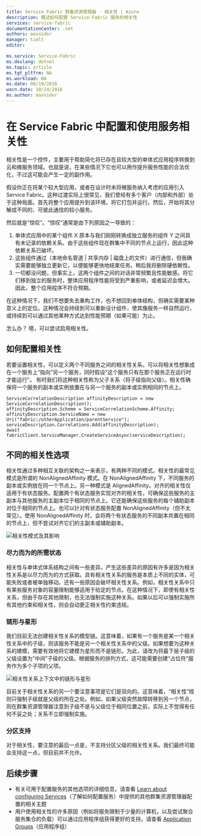 ```yaml
---
title: Service Fabric 群集资源管理器 - 相关性 | Azure
description: 概述如何配置 Service Fabric 服务的相关性
services: service-fabric
documentationCenter: .net
authors: masnider
manager: timlt
editor: 

ms.service: Service-Fabric
ms.devlang: dotnet
ms.topic: article
ms.tgt_pltfrm: NA
ms.workload: NA
ms.date: 08/19/2016
wacn.date: 10/24/2016
ms.author: masnider
---
```


# 在 Service Fabric 中配置和使用服务相关性

相关性是一个控件，主要用于帮助简化将已存在且较大型的单体式应用程序转换到云和微服务领域。也就是说，在某些情况下它也可以用作提升服务性能的合法优化，不过这可能会产生一定的副作用。

假设你正在将某个较大型应用，或者在设计时未将微服务纳入考虑的应用引入 Service Fabric。这种过渡实际上很常见，我们曾经有多个客户（内部和外部）处于这种局面。首先将整个应用提升到该环境，将它打包并运行。然后，开始将其分解成不同的、可彼此通信的较小服务。

然后就是“惊叹”。“惊叹”通常是由下列原因之一导致的：

1. 单体式应用中的某个组件 X 原本与我们刚刚转换成独立服务的组件 Y 之间具有未记录的依赖关系。由于这些组件现在群集中不同的节点上运行，因此这种依赖关系已破坏。
2. 这些组件通过（本地命名管道 | 共享内存 | 磁盘上的文件）进行通信，但我确实需要能够独立更新它，以便能够更快地结束任务。稍后我将删除硬依赖性。
3. 一切都没问题，但事实上，这两个组件之间的对话非常频繁且性能敏感。将它们移到独立的服务时，整体应用程序性能将受到严重影响，或者延迟会增大。因此，整个应用程序不符合预期。

在这种情况下，我们不想要失去重构工作，也不想回到单体结构，但确实需要某种意义上的定位。这种情况会持续到可以重新设计组件，使其像服务一样自然运行，或持续到可以通过其他某种方式达到性能预期（如果可能）为止。

怎么办？ 嗯，可以尝试启用相关性。

## 如何配置相关性
若要设置相关性，可以定义两个不同服务之间的相关性关系。可以将相关性想象成在一个服务上“指向”另一个服务，同时假设“这个服务只有在那个服务正在运行时才能运行”。 有时我们将这种相关性称为父子关系（将子级指向父级）。相关性确保将一个服务的副本或实例放置在与另一个服务的副本或实例相同的节点上。

```
ServiceCorrelationDescription affinityDescription = new ServiceCorrelationDescription();
affinityDescription.Scheme = ServiceCorrelationScheme.Affinity;
affinityDescription.ServiceName = new Uri("fabric:/otherApplication/parentService");
serviceDescription.Correlations.Add(affinityDescription);
await fabricClient.ServiceManager.CreateServiceAsync(serviceDescription);
```

## 不同的相关性选项
相关性通过多种相互关联的架构之一来表示，有两种不同的模式。相关性的最常见模式是所谓的 NonAlignedAffinity 模式。在 NonAlignedAffinity 下，不同服务的副本或实例放在同一个节点上。另一种模式是 AlignedAffinity。对齐的相关性仅适用于有状态服务。配置两个有状态服务实现对齐的相关性，可确保这些服务的主副本与其他服务的主副本位于相同的节点上。它还能确保这些服务的每个辅助副本对位于相同的节点上。也可以针对有状态服务配置 NonAlignedAffinity（但不太常见）。使用 NonAlignedAffinity 时，会将两个有状态服务的不同副本共置在相同的节点上，但不尝试对齐它们的主副本或辅助副本。

![相关性模式及其影响][Image1]  

### 尽力而为的所需状态
相关性与单体式体系结构之间有一些差异。产生这些差异的原因有许多是因为相关性关系是以尽力而为的方式获取。具有相关性关系的服务是本质上不同的实体，可能失败或者被单独移动。还有一些原因会破坏相关性关系。例如，相关性关系中只有某些服务对象的容量限制能够适用于给定的节点。在这种情况下，即使有相关性关系，但由于存在其他限制，也无法强制实施这种关系。如果以后可以强制实施所有其他约束和相关性，则会自动更正相关性约束违规。

### 链形与星形
我们目前无法创建相关性关系的模型链。这意味着，如果有一个服务是某一个相关性关系中的子级，则该服务不能是另一个相关性关系中的父级。如果想要为这种关系的建模，需要有效地将它建模为星形而不是链形。为此，请改为将最下层子级的父级设置为“中间”子级的父级。根据服务的排列方式，这可能需要创建“占位符”服务作为多个子项的父项。

![相关性关系上下文中的链形与星形][Image2]  

目前关于相关性关系的另一个要注意事项是它们是双向的。这意味着，“相关性”规则只强制子级就是父级的所在之处。例如，如果父级突然故障转移到另一个节点，则在群集资源管理器注意到子级不是与父级位于相同位置之前，实际上不觉得有任何不妥之处；关系不立即强制实施。

### 分区支持
对于相关性，要注意的最后一点是，不支持分区父级的相关性关系。我们最终可能会支持这一点，但目前并不允许。

## 后续步骤
- 有关可用于配置服务的其他选项的详细信息，请查看 [Learn about configuring Services](./service-fabric-cluster-resource-manager-configure-services.md)（了解如何配置服务）中提供的其他群集资源管理器配置的相关主题
- 用户使用相关性的许多原因（例如将服务限制于少量的计算机，以及尝试聚合服务集合的负载）可以通过应用程序组获得更好的支持。请查看 [Application Groups](./service-fabric-cluster-resource-manager-application-groups.md)（应用程序组）

[Image1]: ./media/service-fabric-cluster-resource-manager-advanced-placement-rules-affinity/cluster-resrouce-manager-affinity-modes.png
[Image2]: ./media/service-fabric-cluster-resource-manager-advanced-placement-rules-affinity/cluster-resource-manager-chains-vs-stars.png

<!---HONumber=Mooncake_1017_2016-->
